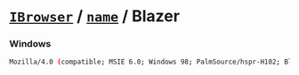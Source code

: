 # [`IBrowser`](/api/ua-parser-js/get-browser.md) / [`name`](../name.md) / Blazer

### Windows

```sh
Mozilla/4.0 (compatible; MSIE 6.0; Windows 98; PalmSource/hspr-H102; Blazer/4.0) 16;320x320
```